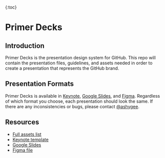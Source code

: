 {:toc}

# Primer Decks

## Introduction
Primer Decks is the presentation design system for GitHub. This repo will contain the presentation files, guidelines, and assets needed in order to create a presentation that represents the GitHub brand.

## Presentation Formats
Primer Decks is available in [Keynote](https://drive.google.com/open?id=1jsWOHJL0hvLfmtQBYL3-srjYhom9z7Ln), [Google Slides](https://docs.google.com/presentation/d/1Ex9q_A3-dxWHWw9q2q25KUBmmDkoUMADFKTkVW6o2jw/edit?usp=sharing), and [Figma](https://www.figma.com/file/0mXCPvPvDgbtiMEIa5Z8DSh9/Primer-Deck-v1?node-id=0%3A1). Regardless of which format you choose, each presentation should look the same. If there are any inconsistencies or bugs, please contact [@ashygee](https://github.slack.com/team/UDY7XTA79). 

## Resources
- [Full assets list](/assets-list.md)
- [Keynote template](https://drive.google.com/open?id=1jsWOHJL0hvLfmtQBYL3-srjYhom9z7Ln)
- [Google Slides](https://docs.google.com/presentation/d/1Ex9q_A3-dxWHWw9q2q25KUBmmDkoUMADFKTkVW6o2jw/edit?usp=sharing)
- [Figma file](https://www.figma.com/file/0mXCPvPvDgbtiMEIa5Z8DSh9/Primer-Deck-v1?node-id=0%3A1)
